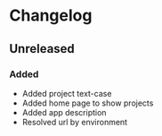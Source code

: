 # Changelog

## Unreleased

### Added

- Added project text-case
- Added home page to show projects
- Added app description
- Resolved url by environment
